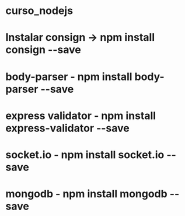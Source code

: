 # curso_nodejs

# Instalar consign -> npm install consign --save 
# body-parser - npm install body-parser --save
# express validator - npm install express-validator --save
# socket.io - npm install socket.io --save
# mongodb - npm install mongodb --save